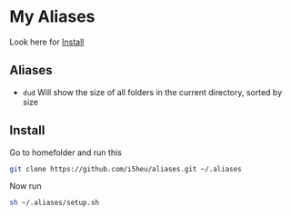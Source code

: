# My Aliases

Look here for [Install](#Install)

## Aliases
- `dud` Will show the size of all folders in the current directory, sorted by size

## Install
Go to homefolder and run this
```bash
git clone https://github.com/i5heu/aliases.git ~/.aliases
```
Now run 
```bash
sh ~/.aliases/setup.sh
```
